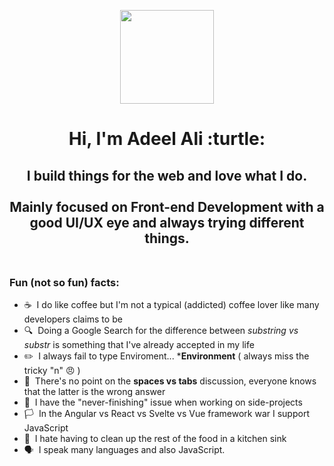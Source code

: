 <p align="center"><img src="https://user-images.githubusercontent.com/1394578/87028626-2b818e00-c1df-11ea-8823-d52ef9fac65b.png" width="150" height="150"></p>
<h1 align="center">Hi, I'm Adeel Ali :turtle:</h1>
<h2 align="center">I build things for the web and love what I do. <br><br>
  Mainly focused on Front-end Development with a good UI/UX eye and always trying different things.<br><br>
</h2>

### Fun (not so fun) facts:
- ☕ &nbsp;I do like coffee but I'm not a typical (addicted) coffee lover like many developers claims to be
- 🔍 &nbsp;Doing a Google Search for the difference between _substring vs substr_ is something that I've already accepted in my life
- :pencil2: &nbsp;I always fail to type Enviroment... ***Environment** ( always miss the tricky "n" :angry: )
- 🛑 &nbsp;There's no point on the **spaces vs tabs** discussion, everyone knows that the latter is the wrong answer
- 🎯 &nbsp;I have the "never-finishing" issue when working on side-projects
- 🏳️ &nbsp;In the Angular vs React vs Svelte vs Vue framework war I support JavaScript
- 🤮 &nbsp;I hate having to clean up the rest of the food in a kitchen sink 
- 🗣️ &nbsp;I speak many languages and also JavaScript.
